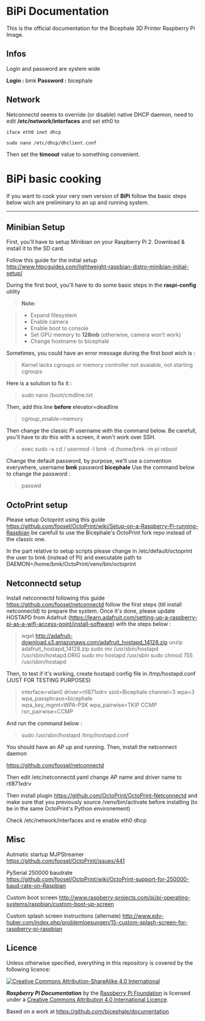 # BiPi Documentation

This is the official documentation for the Bicephale 3D Printer Raspberry Pi Image.

## Infos

Login and password are system wide

**Login :** bmk
**Password :** bicephale

## Network

Netconnectd seems to override (or disable) native DHCP daemon, need to edit **/etc/network/interfaces** and set eth0 to

    iface eth0 inet dhcp

    sudo nano /etc/dhcp/dhclient.conf

Then set the **timeout** value to something convenient.



BiPi basic cooking
===================


If you want to cook your very own version of **BiPi** follow the basic steps below wich are preliminary to an up and running system.

----------

Minibian Setup
-------------

First, you'll have to setup Minibian on your Raspberry Pi 2. Download & install it to the SD card.

Follow this guide for the initial setup http://www.htpcguides.com/lightweight-raspbian-distro-minibian-initial-setup/

During the first boot, you'll have to do some basic steps in the **raspi-config** utility

> **Note:**

> - Expand filesystem
> - Enable camera
> - Enable boot to console
> - Set GPU memory to **128mb** (otherwise, camera won't work)
> - Change hostname to bicephale

Sometimes, you could have an error message during the first boot wich is :

> Kernel lacks cgroups or memory controller not avaiable, not starting cgroups

Here is a solution to fix it :

> sudo nano /boot/cmdline.txt

Then, add this line **before** elevator=deadline

> cgroup_enable=memory

Then change the classic Pi username with the command below. Be carefull, you'll have to do this with a screen, it won't work over SSH.

> exec sudo -s
> cd /
> usermod -l bmk -d /home/bmk -m pi
> reboot

Change the default password, by purpose, we'll use a convention everywhere, username **bmk** password **bicephale** Use the command below to change the password :

> passwd

OctoPrint setup
-------------

Please setup Octoprint using this guide https://github.com/foosel/OctoPrint/wiki/Setup-on-a-Raspberry-Pi-running-Raspbian be carefull to use the Bicephale's OctoPrint fork repo instead of the classic one.

In the part relative to setup scripts please change in /etc/default/octoprint the user to bmk (instead of Pi) and executable path to DAEMON=/home/bmk/OctoPrint/venv/bin/octoprint

Netconnectd setup
-------------

Install netconnectd following this guide https://github.com/foosel/netconnectd follow the first steps (till install netconnectd) to prepare the system. Once it's done, please update HOSTAPD from Adafruit (https://learn.adafruit.com/setting-up-a-raspberry-pi-as-a-wifi-access-point/install-software) with the steps below :

> wget http://adafruit-download.s3.amazonaws.com/adafruit_hostapd_14128.zip
> unzip adafruit_hostapd_14128.zip
> sudo mv /usr/sbin/hostapd /usr/sbin/hostapd.ORIG
> sudo mv hostapd /usr/sbin
> sudo chmod 755 /usr/sbin/hostapd

Then, to test if it's working, create hostapd config file in /tmp/hostapd.conf (JUST FOR TESTING PURPOSES)

> interface=wlan0
> driver=rtl871xdrv
> ssid=Bicephale
> channel=3
> wpa=3
> wpa_passphrase=bicephale              
> wpa_key_mgmt=WPA-PSK
> wpa_pairwise=TKIP CCMP
> rsn_pairwise=CCMP

And run the command below :

> sudo /usr/sbin/hostapd /tmp/hostapd.conf

You should have an AP up and running. Then, install the netconnect daemon

https://github.com/foosel/netconnectd

Then edit /etc/netconnectd.yaml change AP name and driver name to rtl871xdrv

Then install plugin https://github.com/OctoPrint/OctoPrint-Netconnectd and make sure that you previously source /venv/bin/activate before installing (to be in the same OctoPrint's Python environement)

Check /etc/network/interfaces and re enable eth0 dhcp

Misc
-------------

Autmatic startup MJPStreamer https://github.com/foosel/OctoPrint/issues/441

PySerial 250000 baudrate https://github.com/foosel/OctoPrint/wiki/OctoPrint-support-for-250000-baud-rate-on-Raspbian

Custom boot screen
http://www.raspberry-projects.com/pi/pi-operating-systems/raspbian/custom-boot-up-screen

Custom splash screen instructions (alternate) http://www.edv-huber.com/index.php/problemloesungen/15-custom-splash-screen-for-raspberry-pi-raspbian

## Licence

Unless otherwise specified, everything in this repository is covered by the following licence:

[![Creative Commons Attribution-ShareAlike 4.0 International](https://licensebuttons.net/l/by-sa/4.0/88x31.png)](http://creativecommons.org/licenses/by-sa/4.0/)

***Raspberry Pi Documentation*** by the [Raspberry Pi Foundation](https://www.raspberrypi.org/) is licensed under a [Creative Commons Attribution 4.0 International Licence](http://creativecommons.org/licenses/by-sa/4.0/).

Based on a work at https://github.com/bicephale/documentation

